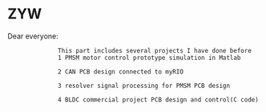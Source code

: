# ZYW

Dear everyone:

                  This part includes several projects I have done before
                  1 PMSM motor control prototype simulation in Matlab
                  
                  2 CAN PCB design connected to myRIO
                  
                  3 resolver signal processing for PMSM PCB design
                  
                  4 BLDC commercial project PCB design and control(C code)
